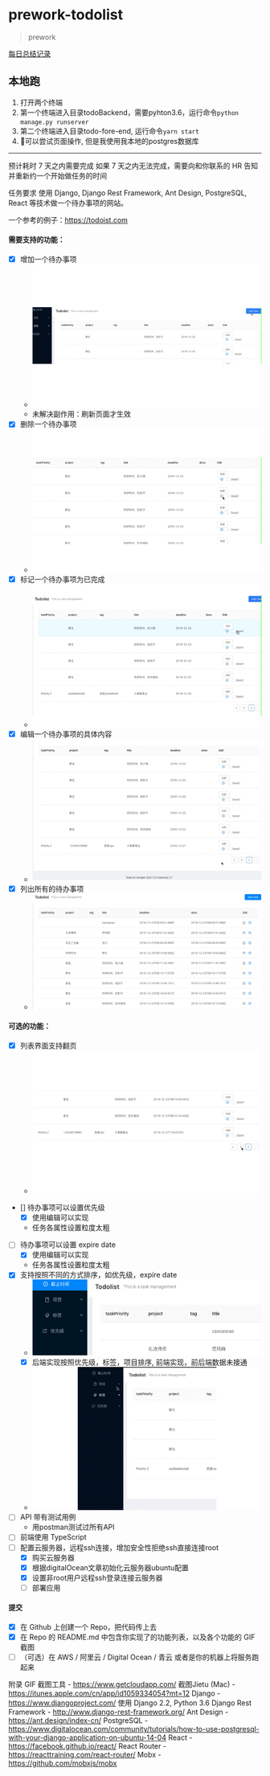 # prework-todolist
> prework

[每日总结记录](./Daily-summary.md)

## 本地跑
1. 打开两个终端
2. 第一个终端进入目录todoBackend，需要pyhton3.6，运行命令`python manage.py runserver`
3. 第二个终端进入目录todo-fore-end, 运行命令`yarn start`
4. 可以尝试页面操作, 但是我使用我本地的postgres数据库

---
预计耗时
7 天之内需要完成
如果 7 天之内无法完成，需要向和你联系的 HR 告知并重新约一个开始做任务的时间

任务要求
使用 Django, Django Rest Framework, Ant Design, PostgreSQL, React 等技术做一个待办事项的网站。

一个参考的例子：https://todoist.com

#### 需要支持的功能：
- [X] 增加一个待办事项
    - ![增加一个待办事项](./other_source/创建一个任务.gif)
    - 未解决副作用：刷新页面才生效
- [X] 删除一个待办事项
    - ![删除一个待办事项](./other_source/删除一个任务.gif)
- [X] 标记一个待办事项为已完成
    - ![标记一个待办事项为已完成](./other_source/标记一个任务已完成.gif)
- [X] 编辑一个待办事项的具体内容
    - ![编辑一个待办事项的具体内容](./other_source/编辑一个任务.gif)
- [X] 列出所有的待办事项
    - ![列出所有的待办事项](./other_source/显示所有任务.png)

#### 可选的功能：
- [X] 列表界面支持翻页
    - ![列表界面支持翻页](./other_source/翻页.gif)
- [] 待办事项可以设置优先级
    - [X] 使用编辑可以实现
    - 任务各属性设置粒度太粗
- [ ] 待办事项可以设置 expire date
    - [X] 使用编辑可以实现
    - 任务各属性设置粒度太粗
- [X] 支持按照不同的方式排序，如优先级，expire date
    - ![支持按照不同的方式排序，如优先级，expire date](./other_source/根据deadline显示任务.png)
    - [X] 后端实现按照优先级，标签，项目排序, 前端实现，前后端数据未接通
    - ![筛选](./other_source/根据多种筛选.gif)
- [ ] API 带有测试用例
    - 用postman测试过所有API
- [ ] 前端使用 TypeScript
- [ ] 配置云服务器，远程ssh连接，增加安全性拒绝ssh直接连接root
    - [X] 购买云服务器
    - [X] 根据digitalOcean文章初始化云服务器ubuntu配置
    - [X] 设置非root用户远程ssh登录连接云服务器
    - [ ] 部署应用

#### 提交
- [X] 在 Github 上创建一个 Repo，把代码传上去
- [X] 在 Repo 的 README.md 中包含你实现了的功能列表，以及各个功能的 GIF 截图
- [ ] （可选）在 AWS / 阿里云 / Digital Ocean / 青云 或者是你的机器上将服务跑起来

附录
GIF 截图工具 - https://www.getcloudapp.com/
截图Jietu (Mac) - https://itunes.apple.com/cn/app/id1059334054?mt=12
Django - https://www.djangoproject.com/ 使用 Django 2.2, Python 3.6
Django Rest Framework - http://www.django-rest-framework.org/
Ant Design - https://ant.design/index-cn/
PostgreSQL - https://www.digitalocean.com/community/tutorials/how-to-use-postgresql-with-your-django-application-on-ubuntu-14-04
React - https://facebook.github.io/react/
React Router - https://reacttraining.com/react-router/
Mobx - https://github.com/mobxjs/mobx
